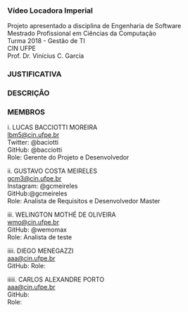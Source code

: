 ### Vídeo Locadora Imperial  
Projeto apresentado a disciplina de Engenharia de Software  
Mestrado Profissional em Ciências da Computação  
Turma 2018 - Gestão de TI  
CIN UFPE  
Prof. Dr. Vinícius C. Garcia  


### JUSTIFICATIVA

### DESCRIÇÃO

### MEMBROS  
i. LUCAS BACCIOTTI MOREIRA   
lbm5@cin.ufpe.br  
Twitter: @baciotti  
GitHub: @bacciotti  
Role: Gerente do Projeto e Desenvolvedor  

ii. GUSTAVO COSTA MEIRELES  
gcm3@cin.ufpe.br  
Instagram: @gcmeireles   
GitHub:@gcmeireles  
Role: Analista de Requisitos e Desenvolvedor Master  

iii. WELINGTON MOTHÉ DE OLIVEIRA  
wmo@cin.ufpe.br  
GitHub: @wemomax  
Role: Analista de teste  

iiii. DIEGO MENEGAZZI  
aaa@cin.ufpe.br  
GitHub:
Role: 

iiiii. CARLOS ALEXANDRE PORTO  
aaa@cin.ufpe.br  
GitHub:  
Role:   
